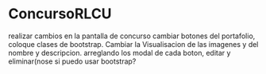 # ConcursoRLCU
realizar cambios en la pantalla de concurso
cambiar botones del portafolio, coloque clases de bootstrap.
Cambiar la Visualisacion de las imagenes y del nombre y descripcion.
arreglando los modal de cada boton, editar y eliminar(nose si puedo usar bootstrap?
